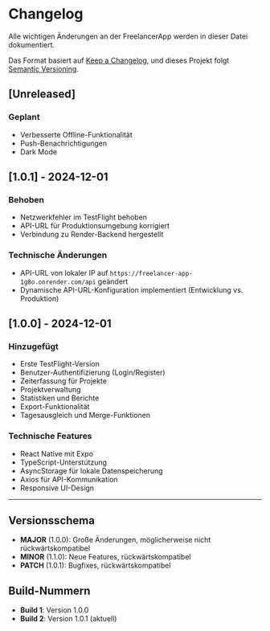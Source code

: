 # Changelog

Alle wichtigen Änderungen an der FreelancerApp werden in dieser Datei dokumentiert.

Das Format basiert auf [Keep a Changelog](https://keepachangelog.com/de/1.0.0/),
und dieses Projekt folgt [Semantic Versioning](https://semver.org/lang/de/).

## [Unreleased]

### Geplant
- Verbesserte Offline-Funktionalität
- Push-Benachrichtigungen
- Dark Mode

## [1.0.1] - 2024-12-01

### Behoben
- Netzwerkfehler im TestFlight behoben
- API-URL für Produktionsumgebung korrigiert
- Verbindung zu Render-Backend hergestellt

### Technische Änderungen
- API-URL von lokaler IP auf `https://freelancer-app-1g8o.onrender.com/api` geändert
- Dynamische API-URL-Konfiguration implementiert (Entwicklung vs. Produktion)

## [1.0.0] - 2024-12-01

### Hinzugefügt
- Erste TestFlight-Version
- Benutzer-Authentifizierung (Login/Register)
- Zeiterfassung für Projekte
- Projektverwaltung
- Statistiken und Berichte
- Export-Funktionalität
- Tagesausgleich und Merge-Funktionen

### Technische Features
- React Native mit Expo
- TypeScript-Unterstützung
- AsyncStorage für lokale Datenspeicherung
- Axios für API-Kommunikation
- Responsive UI-Design

---

## Versionsschema

- **MAJOR** (1.0.0): Große Änderungen, möglicherweise nicht rückwärtskompatibel
- **MINOR** (1.1.0): Neue Features, rückwärtskompatibel
- **PATCH** (1.0.1): Bugfixes, rückwärtskompatibel

## Build-Nummern

- **Build 1**: Version 1.0.0
- **Build 2**: Version 1.0.1 (aktuell)
